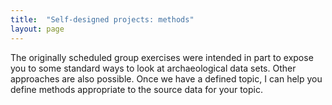 ```yaml
---
title:  "Self-designed projects: methods"
layout: page
---
```



The originally scheduled group exercises were intended in part to expose you to some standard ways to look at archaeological data sets.  Other approaches are also possible.  Once we have a defined topic, I can help you define methods appropriate to the source data for your topic.
